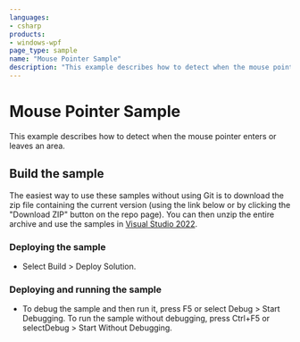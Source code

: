 ```yaml
---
languages:
- csharp
products:
- windows-wpf
page_type: sample
name: "Mouse Pointer Sample"        
description: "This example describes how to detect when the mouse pointer enters or leaves an area."
---
```

# Mouse Pointer Sample
This example describes how to detect when the mouse pointer enters or leaves an area.

## Build the sample
The easiest way to use these samples without using Git is to download the zip file containing the current version (using the link below or by clicking the "Download ZIP" button on the repo page). You can then unzip the entire archive and use the samples in [Visual Studio 2022](https://www.visualstudio.com/wpf-vs).

### Deploying the sample
- Select Build > Deploy Solution. 

### Deploying and running the sample
- To debug the sample and then run it, press F5 or select Debug >  Start Debugging. To run the sample without debugging, press Ctrl+F5 or selectDebug > Start Without Debugging. 


